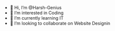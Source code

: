 - 👋 Hi, I’m @Harsh-Genius
- 👀 I’m interested in Coding
- 🌱 I’m currently learning IT
- 💞️ I’m looking to collaborate on Website Designin

<!---
Harsh-Genius/Harsh-Genius is a ✨ special ✨ repository because its `README.md` (this file) appears on your GitHub profile.
You can click the Preview link to take a look at your changes.
--->

